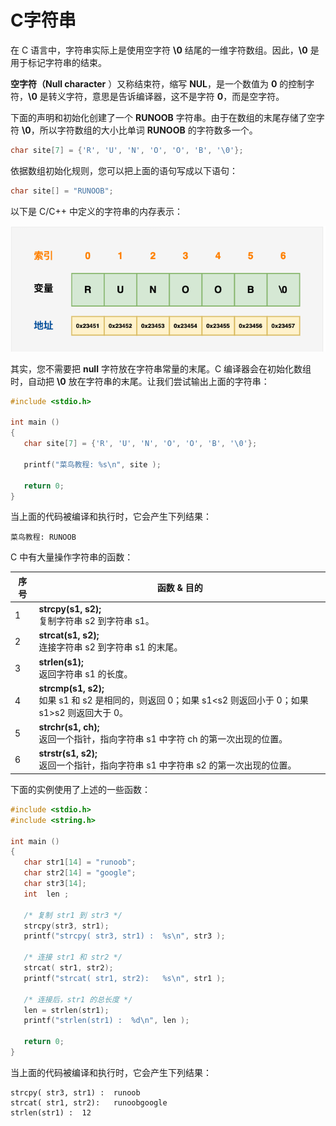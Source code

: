# C字符串

在 C 语言中，字符串实际上是使用空字符 **\0** 结尾的一维字符数组。因此，**\0** 是用于标记字符串的结束。

**空字符（Null character** ）又称结束符，缩写 **NUL**，是一个数值为 **0** 的控制字符，**\0** 是转义字符，意思是告诉编译器，这不是字符 **0**，而是空字符。

下面的声明和初始化创建了一个 **RUNOOB** 字符串。由于在数组的末尾存储了空字符 **\0**，所以字符数组的大小比单词 **RUNOOB** 的字符数多一个。

```c
char site[7] = {'R', 'U', 'N', 'O', 'O', 'B', '\0'};
```

依据数组初始化规则，您可以把上面的语句写成以下语句：

```c
char site[] = "RUNOOB";
```

以下是 C/C++ 中定义的字符串的内存表示：

![_20221220153328.png](assets/截图_20221220153328.png)

其实，您不需要把 **null** 字符放在字符串常量的末尾。C 编译器会在初始化数组时，自动把 **\0** 放在字符串的末尾。让我们尝试输出上面的字符串：

```c
#include <stdio.h>
 
int main ()
{
   char site[7] = {'R', 'U', 'N', 'O', 'O', 'B', '\0'};
 
   printf("菜鸟教程: %s\n", site );
 
   return 0;
}
```

当上面的代码被编译和执行时，它会产生下列结果：

```
菜鸟教程: RUNOOB
```

C 中有大量操作字符串的函数：


| 序号 | 函数 & 目的                                                                                                  |
| ---- | ------------------------------------------------------------------------------------------------------------ |
| 1    | **strcpy(s1, s2);**<br/>复制字符串 s2 到字符串 s1。                                                          |
| 2    | **strcat(s1, s2);**<br/>连接字符串 s2 到字符串 s1 的末尾。                                                   |
| 3    | **strlen(s1);**<br/>返回字符串 s1 的长度。                                                                   |
| 4    | **strcmp(s1, s2);**<br/>如果 s1 和 s2 是相同的，则返回 0；如果 s1<s2 则返回小于 0；如果 s1>s2 则返回大于 0。 |
| 5    | **strchr(s1, ch);**<br/>返回一个指针，指向字符串 s1 中字符 ch 的第一次出现的位置。                           |
| 6    | **strstr(s1, s2);**<br/>返回一个指针，指向字符串 s1 中字符串 s2 的第一次出现的位置。                         |

下面的实例使用了上述的一些函数：

```c
#include <stdio.h>
#include <string.h>
 
int main ()
{
   char str1[14] = "runoob";
   char str2[14] = "google";
   char str3[14];
   int  len ;
 
   /* 复制 str1 到 str3 */
   strcpy(str3, str1);
   printf("strcpy( str3, str1) :  %s\n", str3 );
 
   /* 连接 str1 和 str2 */
   strcat( str1, str2);
   printf("strcat( str1, str2):   %s\n", str1 );
 
   /* 连接后，str1 的总长度 */
   len = strlen(str1);
   printf("strlen(str1) :  %d\n", len );
 
   return 0;
}
```

当上面的代码被编译和执行时，它会产生下列结果：

```
strcpy( str3, str1) :  runoob
strcat( str1, str2):   runoobgoogle
strlen(str1) :  12
```

